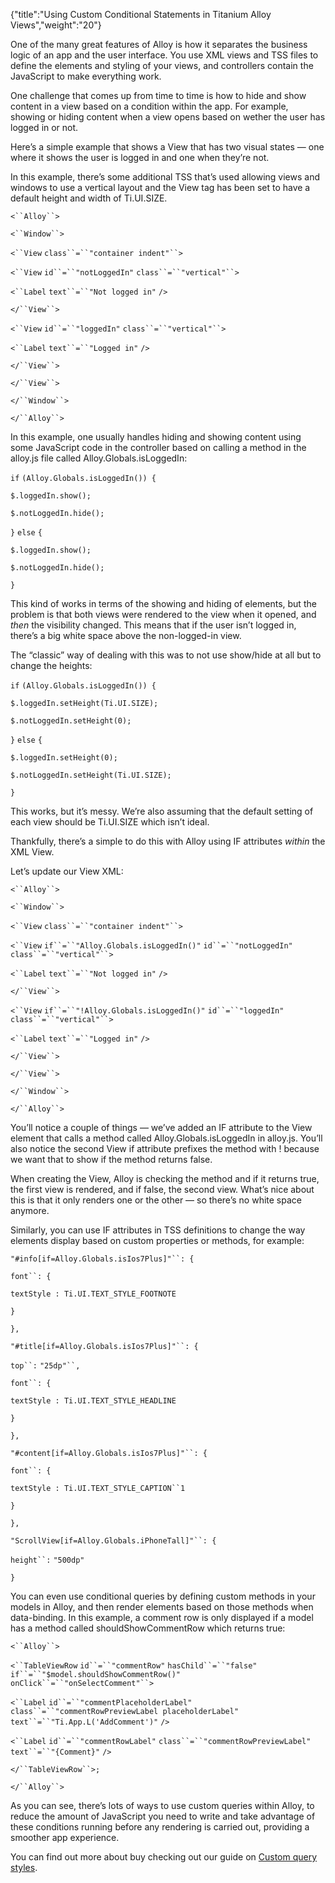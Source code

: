 {"title":"Using Custom Conditional Statements in Titanium Alloy Views","weight":"20"} 

One of the many great features of Alloy is how it separates the business logic of an app and the user interface. You use XML views and TSS files to define the elements and styling of your views, and controllers contain the JavaScript to make everything work.

One challenge that comes up from time to time is how to hide and show content in a view based on a condition within the app. For example, showing or hiding content when a view opens based on wether the user has logged in or not.

Here’s a simple example that shows a View that has two visual states — one where it shows the user is logged in and one when they’re not.

In this example, there’s some additional TSS that’s used allowing views and windows to use a vertical layout and the View tag has been set to have a default height and width of Ti.UI.SIZE.

`<``Alloy``>`

`<``Window``>`

`<``View`  `class``=``"container indent"``>`

`<``View`  `id``=``"notLoggedIn"`  `class``=``"vertical"``>`

`<``Label`  `text``=``"Not logged in"` `/>`

`</``View``>`

`<``View`  `id``=``"loggedIn"`  `class``=``"vertical"``>`

`<``Label`  `text``=``"Logged in"` `/>`

`</``View``>`

`</``View``>`

`</``Window``>`

`</``Alloy``>`

In this example, one usually handles hiding and showing content using some JavaScript code in the controller based on calling a method in the alloy.js file called Alloy.Globals.isLoggedIn:

`if` `(Alloy.Globals.isLoggedIn()) {`

`$.loggedIn.show();`

`$.notLoggedIn.hide();`

`}` `else` `{`

`$.loggedIn.show();`

`$.notLoggedIn.hide();`

`}`

This kind of works in terms of the showing and hiding of elements, but the problem is that both views were rendered to the view when it opened, and _then_ the visibility changed. This means that if the user isn’t logged in, there’s a big white space above the non-logged-in view.

The “classic” way of dealing with this was to not use show/hide at all but to change the heights:

`if` `(Alloy.Globals.isLoggedIn()) {`

`$.loggedIn.setHeight(Ti.UI.SIZE);`

`$.notLoggedIn.setHeight(0);`

`}` `else` `{`

`$.loggedIn.setHeight(0);`

`$.notLoggedIn.setHeight(Ti.UI.SIZE);`

`}`

This works, but it’s messy. We’re also assuming that the default setting of each view should be Ti.UI.SIZE which isn’t ideal.

Thankfully, there’s a simple to do this with Alloy using IF attributes _within_ the XML View.

Let’s update our View XML:

`<``Alloy``>`

`<``Window``>`

`<``View`  `class``=``"container indent"``>`

`<``View`  `if``=``"Alloy.Globals.isLoggedIn()"`  `id``=``"notLoggedIn"`  `class``=``"vertical"``>`

`<``Label`  `text``=``"Not logged in"` `/>`

`</``View``>`

`<``View`  `if``=``"!Alloy.Globals.isLoggedIn()"`  `id``=``"loggedIn"`  `class``=``"vertical"``>`

`<``Label`  `text``=``"Logged in"` `/>`

`</``View``>`

`</``View``>`

`</``Window``>`

`</``Alloy``>`

You’ll notice a couple of things — we’ve added an IF attribute to the View element that calls a method called Alloy.Globals.isLoggedIn in alloy.js. You’ll also notice the second View if attribute prefixes the method with ! because we want that to show if the method returns false.

When creating the View, Alloy is checking the method and if it returns true, the first view is rendered, and if false, the second view. What’s nice about this is that it only renders one or the other — so there’s no white space anymore.

Similarly, you can use IF attributes in TSS definitions to change the way elements display based on custom properties or methods, for example:

`"#info[if=Alloy.Globals.isIos7Plus]"``: {`

`font``: {`

`textStyle : Ti.UI.TEXT_STYLE_FOOTNOTE`

`}`

`},`

`"#title[if=Alloy.Globals.isIos7Plus]"``: {`

`top``:` `"25dp"``,`

`font``: {`

`textStyle : Ti.UI.TEXT_STYLE_HEADLINE`

`}`

`},`

`"#content[if=Alloy.Globals.isIos7Plus]"``: {`

`font``: {`

`textStyle : Ti.UI.TEXT_STYLE_CAPTION``1`

`}`

`},`

`"ScrollView[if=Alloy.Globals.iPhoneTall]"``: {`

`height``:` `"500dp"`

`}`

You can even use conditional queries by defining custom methods in your models in Alloy, and then render elements based on those methods when data-binding. In this example, a comment row is only displayed if a model has a method called shouldShowCommentRow which returns true:

`<``Alloy``>`

`<``TableViewRow`  `id``=``"commentRow"`  `hasChild``=``"false"`  `if``=``"$model.shouldShowCommentRow()"`  `onClick``=``"onSelectComment"``>`

`<``Label`  `id``=``"commentPlaceholderLabel"`  `class``=``"commentRowPreviewLabel placeholderLabel"`  `text``=``"Ti.App.L('AddComment')"` `/>`

`<``Label`  `id``=``"commentRowLabel"`  `class``=``"commentRowPreviewLabel"`  `text``=``"{Comment}"` `/>`

`</``TableViewRow``>;`

`</``Alloy``>`

As you can see, there’s lots of ways to use custom queries within Alloy, to reduce the amount of JavaScript you need to write and take advantage of these conditions running before any rendering is carried out, providing a smoother app experience.

You can find out more about buy checking out our guide on [Custom query styles](/docs/appc/Alloy_Framework/Alloy_Guide/Alloy_Views/Alloy_Styles_and_Themes/#Customquerystyles).